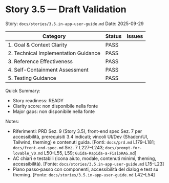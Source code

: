 <!-- Story Draft Checklist Result -->

# Story 3.5 — Draft Validation

Story: `docs/stories/3.5.in-app-user-guide.md`
Date: 2025-09-29

| Category                             | Status | Issues |
| ------------------------------------ | ------ | ------ |
| 1. Goal & Context Clarity            | PASS   |        |
| 2. Technical Implementation Guidance | PASS   |        |
| 3. Reference Effectiveness           | PASS   |        |
| 4. Self-Containment Assessment       | PASS   |        |
| 5. Testing Guidance                  | PASS   |        |

Quick Summary:
- Story readiness: READY
- Clarity score: non disponibile nella fonte
- Major gaps: non disponibile nella fonte

Notes:
- Riferimenti: PRD Sez. 9 (Story 3.5), front-end spec Sez. 7 per accessibilità, prerequisiti 3.4 indicati; vincoli UI/Dev (Shadcn/UI, Tailwind, theming) e contenuti guida. [Fonti: `docs/prd.md` L179–L181; `docs/front-end-spec.md` Sez. 7 L227–L243; `docs/prompt-for-lovable_V0.md` L50–L55, L59; `Guida-Rapida-a-FisioRAG.md`]
- AC chiari e testabili (icona aiuto, modale, contenuti minimi, theming, accessibilità). [Fonte: `docs/stories/3.5.in-app-user-guide.md` L15–L23]
- Piano passo‑passo con componenti, accessibilità del dialog e test su theming. [Fonte: `docs/stories/3.5.in-app-user-guide.md` L42–L54]
